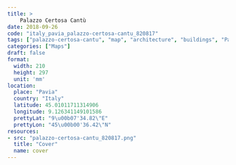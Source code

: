 ```yaml
---
title: > 
    Palazzo Certosa Cantù
date: 2018-09-26
code: "italy_pavia_palazzo-certosa-cantu_820817"
tags: ["palazzo-certosa-cantu", "map", "architecture", "buildings", "Pavia", "Italy"]
categories: ["Maps"]
draft: false
format:
  width: 210
  height: 297
  unit: 'mm'
location:
  place: "Pavia"
  country: "Italy"
  latitude: 45.01011711314906
  longitude: 9.126341149101586
  prettyLat: "9\u00b07'34.82\"E"
  prettyLon: "45\u00b00'36.42\"N"
resources:
- src: "palazzo-certosa-cantu_820817.png"
  title: "Cover"
  name: cover
---
```

